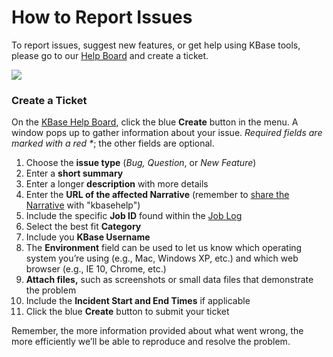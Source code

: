 # How to Report Issues

To report issues, suggest new features, or get help using KBase tools, please go to our [Help Board](support.md) and create a ticket. 

![](../.gitbook/assets/submitajiratickettohelpdesk.gif)

### Create a Ticket

On the [KBase Help Board](https://kbase-jira.atlassian.net/), click the blue **Create** button in the menu. A window pops up to gather information about your issue. _Required fields are marked with a red \*_; the other fields are optional. 

1. Choose the **issue type** \(_Bug,_ _Question_, or _New Feature_\)
2. Enter a **short summary**
3. Enter a longer **description** with more details
4. Enter the **URL of the affected Narrative** \(remember to [share the Narrative](../getting-started/narrative/share.md) with "kbasehelp"\)
5. Include the specific **Job ID** found within the [Job Log](job-log.md#job-browser)
6. Select the best fit **Category**
7. Include you **KBase Username**
8. The **Environment** field can be used to let us know which operating system you’re using \(e.g., Mac, Windows XP, etc.\) and which web browser \(e.g., IE 10, Chrome, etc.\)
9. **Attach files,** such as screenshots or small data files that demonstrate the problem
10. Include the **Incident Start and End Times** if applicable 
11. Click the blue **Create** button to submit your ticket

Remember, the more information provided about what went wrong, the more efficiently we’ll be able to reproduce and resolve the problem.

